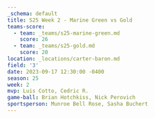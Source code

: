 ```yaml
---
_schema: default
title: S25 Week 2 - Marine Green vs Gold
teams-score:
  - team: _teams/s25-marine-green.md
    score: 26
  - team: _teams/s25-gold.md
    score: 20
location: _locations/carter-baron.md
field: '3'
date: 2023-09-17 12:30:00 -0400
season: 25
week: 2
mvp: Luis Cotto, Cedric R.
game-ball: Brian Hotchkiss, Nick Perovich
sportsperson: Munroe Bell Rose, Sasha Buchert
---
```

